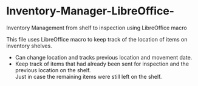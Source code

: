 # Inventory-Manager-LibreOffice-
Inventory Management from shelf to inspection using LibreOffice macro

This file uses LibreOffice macro to keep track of the location of items on inventory shelves.
- Can change location and tracks previous location and movement date.
- Keep track of items that had already been sent for inspection and the previous location on the shelf.  
   Just in case the remaining items were still left on the shelf.
